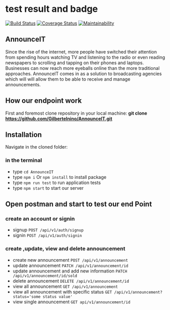 # test result and badge

[![Build Status](https://travis-ci.org/Gilbertelnino/AnnounceIT.svg?branch=develop)](https://travis-ci.org/Gilbertelnino/AnnounceIT)
[![Coverage Status](https://coveralls.io/repos/github/Gilbertelnino/AnnounceIT/badge.svg?branch=develop)](https://coveralls.io/github/Gilbertelnino/AnnounceIT?branch=develop)
[![Maintainability](https://api.codeclimate.com/v1/badges/a528e2bedb812f7a73d5/maintainability)](https://codeclimate.com/github/Gilbertelnino/AnnounceIT/maintainability)

## AnnounceIT

Since the rise of the internet, more people have switched their attention from spending hours watching TV and listening to the radio or even reading newspapers to scrolling and tapping on their phones and laptops. Businesses can now reach more eyeballs online than the more traditional approaches. AnnounceIT comes in as a solution to broadcasting agencies which will will allow them to be able to receive and manage announcements.

## How our endpoint work

First and foremost clone repository in your local machine:
**git clone <https://github.com/Gilbertelnino/AnnounceIT.git>**

## Installation

Navigate in the cloned folder:

### in the terminal

- type `cd AnnounceIT`
- type `npm i` Or `npm install` to install package
- type `npm run test` to run application tests
- type `npm start` to start our server

## Open postman and start to test our end Point

### create an account or signin

- signup `POST /api/v1/auth/signup`
- signin `POST /api/v1/auth/signin`

### create ,update, view and delete announcement

- create new announcement `POST /api/v1/announcement`
- update announcement `PATCH /api/v1/announcement/id`
- update announcement and add new information `PATCH /api/v1/announcement/id/sold`
- delete announcement `DELETE /api/v1/announcement/id`
- view all announcement `GET /api/v1/announcement`
- view all announcement with specific status `GET /api/v1/announcement?status='some status value'`
- view single announcement `GET api/v1/announcement/id`
